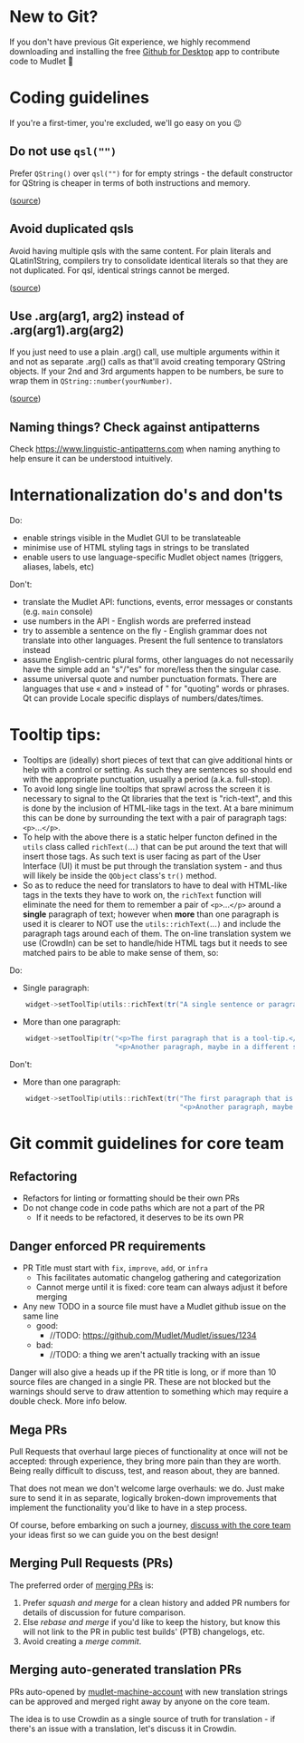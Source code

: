 # New to Git?
If you don't have previous Git experience, we highly recommend downloading and installing
the free [Github for Desktop](https://desktop.github.com) app to contribute code to Mudlet 🌟

# Coding guidelines

If you're a first-timer, you're excluded, we'll go easy on you :wink:

## Do not use ``qsl("")``

Prefer ``QString()`` over ``qsl("")`` for  for empty strings - the default constructor
for QString is cheaper in terms of both instructions and memory.

([source](http://blog.qt.io/blog/2014/06/13/qt-weekly-13-qstringliteral/))

## Avoid duplicated qsls

Avoid having multiple qsls with the same content. For plain literals and QLatin1String, compilers
try to consolidate identical literals so that they are not duplicated. For qsl, identical strings
cannot be merged.

([source](http://blog.qt.io/blog/2014/06/13/qt-weekly-13-qstringliteral/))

## Use .arg(arg1, arg2) instead of .arg(arg1).arg(arg2)

If you just need to use a plain .arg() call, use multiple arguments within it and not as separate .arg() calls as that'll avoid creating temporary QString objects. If your 2nd and 3rd arguments happen to be numbers, be sure to wrap them in  `QString::number(yourNumber)`.

([source](https://meetingcpp.com/tl_files/mcpp/2015/talks/Marc-Mutz-MC++15-Effective-Qt.pdf))

## Naming things? Check against antipatterns

Check https://www.linguistic-antipatterns.com when naming anything to help ensure it can be understood intuitively.

# Internationalization do's and don'ts

Do:
* enable strings visible in the Mudlet GUI to be translateable
* minimise use of HTML styling tags in strings to be translated
* enable users to use language-specific Mudlet object names (triggers, aliases, labels, etc)

Don't:
* translate the Mudlet API: functions, events, error messages or constants (e.g. `main` console)
* use numbers in the API - English words are preferred instead
* try to assemble a sentence on the fly - English grammar does not translate into other languages. Present the full sentence to translators instead
* assume English-centric plural forms, other languages do not necessarily have the simple add an "s"/"es" for more/less then the singular case.
* assume universal quote and number punctuation formats. There are languages that use « and » instead of " for "quoting" words or phrases. Qt can provide Locale specific displays of numbers/dates/times.

# Tooltip tips:
* Tooltips are (ideally) short pieces of text that can give additional hints or help with a control or setting. As such they are sentences so should end with the appropriate punctuation, usually a period (a.k.a. full-stop).
* To avoid long single line tooltips that sprawl across the screen it is necessary to signal to the Qt libraries that the text is "rich-text", and this is done by the inclusion of HTML-like tags in the text. At a bare minimum this can be done by surrounding the text with a pair of paragraph tags: `<p>`...`</p>`.
* To help with the above there is a static helper functon defined in the `utils` class called `richText(`...`)` that can be put around the text that will insert those tags. As such text is user facing as part of the User Interface (UI) it must be put through the translation system - and thus will likely be inside the `QObject` class's `tr()` method.
* So as to reduce the need for translators to have to deal with HTML-like tags in the texts they have to work on, the `richText` function will eliminate the need for them to remember a pair of `<p>`...`</p>` around a **single** paragraph of text; however when **more** than one paragraph is used it is clearer to NOT use the `utils::richText(`...`)` and include the paragraph tags around each of them. The on-line translation system we use (CrowdIn) can be set to handle/hide HTML tags but it needs to see matched pairs to be able to make sense of them, so:

Do:
  * Single paragraph:
```cpp
    widget->setToolTip(utils::richText(tr("A single sentence or paragraph that is a tool-tip.")));
```

* More than one paragraph:
```cpp
    widget->setToolTip(tr("<p>The first paragraph that is a tool-tip.</p>"
                          "<p>Another paragraph, maybe in a different style, e.g. <i>italics</i> or <b>bold</b>.</p>")));
```

Don't:
  * More than one paragraph:
```cpp
    widget->setToolTip(utils::richText(tr("The first paragraph that is a tool-tip.</p>"
                                          "<p>Another paragraph, maybe in a different style, e.g. <i>italics</i> or <b>bold</b>.")));
```

# Git commit guidelines for core team

## Refactoring

* Refactors for linting or formatting should be their own PRs
* Do not change code in code paths which are not a part of the PR
  * If it needs to be refactored, it deserves to be its own PR

## Danger enforced PR requirements

* PR Title must start with `fix`, `improve`, `add`, or `infra`
  * This facilitates automatic changelog gathering and categorization
  * Cannot merge until it is fixed: core team can always adjust it before merging
* Any new TODO in a source file must have a Mudlet github issue on the same line
  * good:
    * //TODO: https://github.com/Mudlet/Mudlet/issues/1234
  * bad:
    * //TODO: a thing we aren't actually tracking with an issue

Danger will also give a heads up if the PR title is long, or if more than 10 source files are changed in a single PR. These are not blocked but the warnings should serve to draw attention to something which may require a double check. More info below.

## Mega PRs

Pull Requests that overhaul large pieces of functionality at once will not be accepted: through experience, they bring more pain than they are worth. Being really difficult to discuss, test, and reason about, they are banned.

That does not mean we don't welcome large overhauls: we do. Just make sure to send it in as separate, logically broken-down improvements that implement the functionality you'd like to have in a step process.

Of course, before embarking on such a journey, [discuss with the core team](https://discord.gg/kuYvMQ9) your ideas first so we can guide you on the best design!

## Merging Pull Requests (PRs)

The preferred order of [merging PRs](https://help.github.com/articles/about-pull-request-merges/) is:
1. Prefer _squash and merge_ for a clean history and added PR numbers for details of discussion for future comparison.
2. Else _rebase and merge_ if you'd like to keep the history, but know this will not link to the PR in public test builds' (PTB) changelogs, etc.
3. Avoid creating a _merge commit_.

## Merging auto-generated translation PRs

PRs auto-opened by [mudlet-machine-account](https://github.com/mudlet-machine-account) with new translation strings can be approved and merged right away by anyone on the core team.

The idea is to use Crowdin as a single source of truth for translation - if there's an issue with a translation, let's discuss it in Crowdin.

